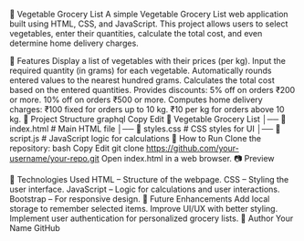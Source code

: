 🛒 Vegetable Grocery List
A simple Vegetable Grocery List web application built using HTML, CSS, and JavaScript. This project allows users to select vegetables, enter their quantities, calculate the total cost, and even determine home delivery charges.

📌 Features
Display a list of vegetables with their prices (per kg).
Input the required quantity (in grams) for each vegetable.
Automatically rounds entered values to the nearest hundred grams.
Calculates the total cost based on the entered quantities.
Provides discounts:
5% off on orders ₹200 or more.
10% off on orders ₹500 or more.
Computes home delivery charges:
₹100 fixed for orders up to 10 kg.
₹10 per kg for orders above 10 kg.
📂 Project Structure
graphql
Copy
Edit
📁 Vegetable Grocery List
│── 📄 index.html       # Main HTML file
│── 📄 styles.css       # CSS styles for UI
│── 📄 script.js        # JavaScript logic for calculations
🚀 How to Run
Clone the repository:
bash
Copy
Edit
git clone https://github.com/your-username/your-repo.git
Open index.html in a web browser.
📷 Preview

🔧 Technologies Used
HTML – Structure of the webpage.
CSS – Styling the user interface.
JavaScript – Logic for calculations and user interactions.
Bootstrap – For responsive design.
📌 Future Enhancements
Add local storage to remember selected items.
Improve UI/UX with better styling.
Implement user authentication for personalized grocery lists.
📝 Author
Your Name
GitHub
